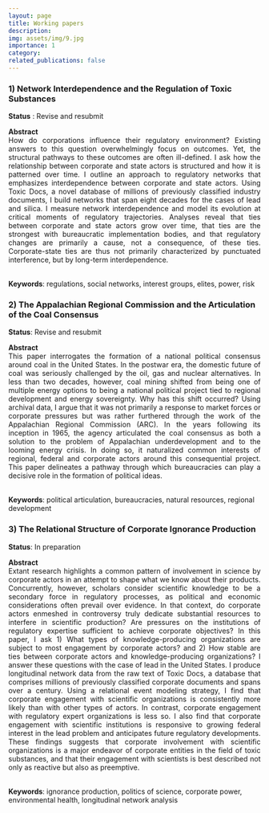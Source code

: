 ```yaml
---
layout: page
title: Working papers
description:
img: assets/img/9.jpg
importance: 1
category:
related_publications: false
---
```


### 1) Network Interdependence and the Regulation of Toxic Substances

<b>Status</b> : Revise and resubmit

<div style="text-align: justify;">
<b>Abstract</b><br>
How do corporations influence their regulatory environment? Existing answers to this question overwhelmingly focus on outcomes. Yet, the structural pathways to these outcomes are often ill-defined. I ask how the relationship between corporate and state actors is structured and how it is patterned over time. I outline an approach to regulatory networks that emphasizes interdependence between corporate and state actors. Using Toxic Docs, a novel database of millions of previously classified industry documents, I build networks that span eight decades for the cases of lead and silica. I measure network interdependence and model its evolution at critical moments of regulatory trajectories. Analyses reveal that ties between corporate and state actors grow over time, that ties are the strongest with bureaucratic implementation bodies, and that regulatory changes are primarily a cause, not a consequence, of these ties. Corporate-state ties are thus not primarily characterized by punctuated interference, but by long-term interdependence.
</div><br>

<b>Keywords</b>: regulations, social networks, interest groups, elites, power, risk

### 2) The Appalachian Regional Commission and the Articulation of the Coal Consensus

<b>Status</b>: Revise and resubmit

<div style="text-align: justify;">
<b>Abstract</b><br>
This paper interrogates the formation of a national political consensus around coal in the United States. In the postwar era, the domestic future of coal was seriously challenged by the oil, gas and nuclear alternatives. In less than two decades, however, coal mining shifted from being one of multiple energy options to being a national political project tied to regional development and energy sovereignty. Why has this shift occurred? Using archival data, I argue that it was not primarily a response to market forces or corporate pressures but was rather furthered through the work of the Appalachian Regional Commission (ARC). In the years following its inception in 1965, the agency articulated the coal consensus as both a solution to the problem of Appalachian underdevelopment and to the looming energy crisis. In doing so, it naturalized common interests of regional, federal and corporate actors around this consequential project. This paper delineates a pathway through which bureaucracies can play a decisive role in the formation of political ideas.
</div><br>

<b>Keywords</b>: political articulation, bureaucracies, natural resources, regional development

### 3) The Relational Structure of Corporate Ignorance Production

<b>Status</b>: In preparation

<div style="text-align: justify;">
<b>Abstract</b><br>
Extant research highlights a common pattern of involvement in science by corporate actors in an attempt to shape what we know about their products. Concurrently, however, scholars consider scientific knowledge to be a secondary force in regulatory processes, as political and economic considerations often prevail over evidence. In that context, do corporate actors enmeshed in controversy truly dedicate substantial resources to interfere in scientific production? Are pressures on the institutions of regulatory expertise sufficient to achieve corporate objectives? In this paper, I ask 1) What types of knowledge-producing organizations are subject to most engagement by corporate actors? and 2) How stable are ties between corporate actors and knowledge-producing organizations? I answer these questions with the case of lead in the United States. I produce longitudinal network data from the raw text of Toxic Docs, a database that comprises millions of previously classified corporate documents and spans over a century. Using a relational event modeling strategy, I find that corporate engagement with scientific organizations is consistently more likely than with other types of actors. In contrast, corporate engagement with regulatory expert organizations is less so. I also find that corporate engagement with scientific institutions is responsive to growing federal interest in the lead problem and anticipates future regulatory developments. These findings suggests that corporate involvement with scientific organizations is a major endeavor of corporate entities in the field of toxic substances, and that their engagement with scientists is best described not only as reactive but also as preemptive.
</div><br>

<b>Keywords</b>: ignorance production, politics of science, corporate power, environmental health, longitudinal network analysis
